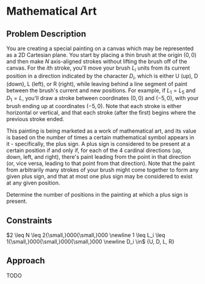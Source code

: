 # Mathematical Art

## Problem Description

You are creating a special painting on a canvas which may be represented as a 2D Cartesian plane. You start by placing a thin brush at the origin $(0,0)$ and then make $N$ axis-aligned strokes without lifting the brush off of the canvas. For the $i\text{th}$ stroke, you'll move your brush $L_i$ units from its current position in a direction indicated by the character $D_i$, which is either U (up), D (down), L (left), or R (right), while leaving behind a line segment of paint between the brush's current and new positions. For example, if $L_1=L_5$ and $D_1=L$, you'll draw a stroke between coordinates $(0,0)$ and $(−5,0)$, with your brush ending up at coordinates $(−5,0)$. Note that each stroke is either horizontal or vertical, and that each stroke (after the first) begins where the previous stroke ended.

This painting is being marketed as a work of mathematical art, and its value is based on the number of times a certain mathematical symbol appears in it - specifically, the plus sign. A plus sign is considered to be present at a certain position if and only if, for each of the 4 cardinal directions (up, down, left, and right), there's paint leading from the point in that direction (or, vice versa, leading to that point from that direction). Note that the paint from arbitrarily many strokes of your brush might come together to form any given plus sign, and that at most one plus sign may be considered to exist at any given position.

Determine the number of positions in the painting at which a plus sign is present.

## Constraints

$2 \leq N \leq 2{\small,}000{\small,}000 \newline 1 \leq L_i \leq 1{\small,}000{\small,}000{\small,}000 \newline D_i \in$ {U, D, L, R}

## Approach

TODO